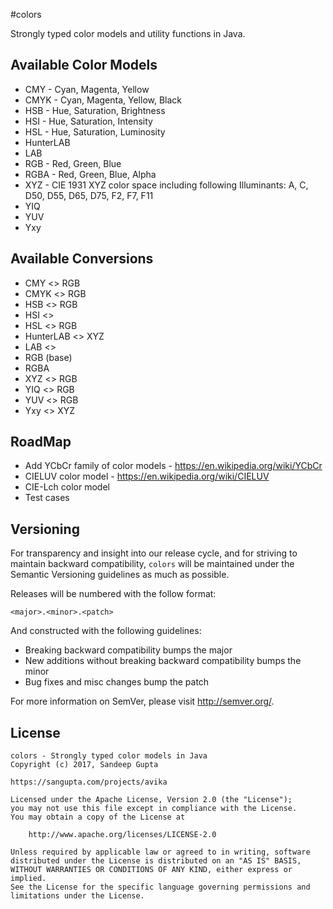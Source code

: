 #colors

Strongly typed color models and utility functions in Java.

## Available Color Models

* CMY - Cyan, Magenta, Yellow
* CMYK - Cyan, Magenta, Yellow, Black
* HSB - Hue, Saturation, Brightness
* HSI - Hue, Saturation, Intensity
* HSL - Hue, Saturation, Luminosity
* HunterLAB
* LAB
* RGB - Red, Green, Blue
* RGBA - Red, Green, Blue, Alpha
* XYZ - CIE 1931 XYZ color space including following Illuminants: A, C, D50, D55, D65, D75, F2, F7, F11
* YIQ
* YUV
* Yxy

## Available Conversions

* CMY <> RGB
* CMYK <> RGB
* HSB <> RGB
* HSI <>
* HSL <> RGB
* HunterLAB <> XYZ
* LAB <>
* RGB (base)
* RGBA
* XYZ <> RGB
* YIQ <> RGB
* YUV <> RGB
* Yxy <> XYZ

## RoadMap

* Add YCbCr family of color models - https://en.wikipedia.org/wiki/YCbCr
* CIELUV color model - https://en.wikipedia.org/wiki/CIELUV
* CIE-Lch color model
* Test cases

## Versioning

For transparency and insight into our release cycle, and for striving to maintain backward 
compatibility, `colors` will be  maintained under the Semantic Versioning guidelines 
as much as possible.

Releases will be numbered with the follow format:

```
<major>.<minor>.<patch>
```

And constructed with the following guidelines:

* Breaking backward compatibility bumps the major
* New additions without breaking backward compatibility bumps the minor
* Bug fixes and misc changes bump the patch

For more information on SemVer, please visit http://semver.org/.

## License

```
colors - Strongly typed color models in Java
Copyright (c) 2017, Sandeep Gupta

https://sangupta.com/projects/avika

Licensed under the Apache License, Version 2.0 (the "License");
you may not use this file except in compliance with the License.
You may obtain a copy of the License at

    http://www.apache.org/licenses/LICENSE-2.0

Unless required by applicable law or agreed to in writing, software
distributed under the License is distributed on an "AS IS" BASIS,
WITHOUT WARRANTIES OR CONDITIONS OF ANY KIND, either express or implied.
See the License for the specific language governing permissions and
limitations under the License.
```
